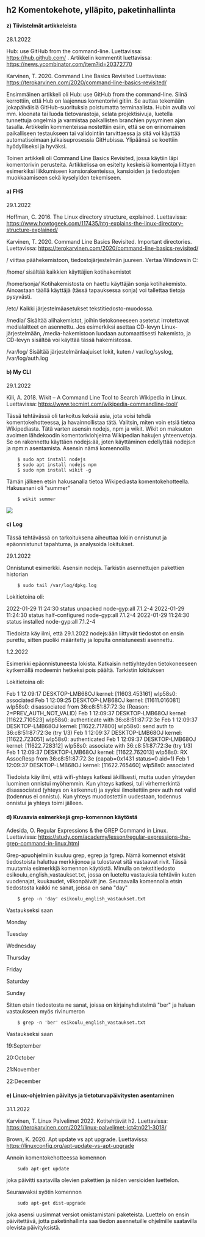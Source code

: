## h2 Komentokehote, ylläpito, paketinhallinta

#### z) Tiivistelmät artikkeleista
28.1.2022

Hub: use GitHub from the command-line. Luettavissa: https://hub.github.com/ . Artikkelin kommentit luettavissa: https://news.ycombinator.com/item?id=20372770

Karvinen, T. 2020. Command Line Basics Revisited Luettavissa: https://terokarvinen.com/2020/command-line-basics-revisited/

Ensimmäinen artikkeli oli Hub: use GitHub from the command-line. Siinä kerrottiin, että
Hub on laajennus komentorivi gitiin. Se auttaa tekemään jokapäiväisiä GitHub-suorituksia poistumatta terminaalista. Hubin avulla voi mm. kloonata tai luoda tietovarastoja, selata projektisivuja, luetella tunnettuja ongelmia ja varmistaa paikallisten branchien pysyminen ajan tasalla. Artikkelin kommenteissa nostettiin esiin, että se on erinomainen paikalliseen testaukseen tai validointiin tarvittaessa ja sitä voi käyttää automatisoimaan julkaisuprosessia GitHubissa. Ylipäänsä se koettiin hyödylliseksi ja hyväksi.

Toinen artikkeli oli Command Line Basics Revisited, jossa käytiin läpi komentorivin perusteita. Artikkelissa on esitelty keskeisiä komentoja liittyen esimerkiksi liikkumiseen kansiorakenteissa, kansioiden ja tiedostojen muokkaamiseen sekä kyselyiden tekemiseen.

#### a) FHS

29.1.2022

Hoffman, C. 2016. The Linux directory structure, explained. Luettavissa: https://www.howtogeek.com/117435/htg-explains-the-linux-directory-structure-explained/

Karvinen, T. 2020. Command Line Basics Revisited. Important directories. Luettavissa: https://terokarvinen.com/2020/command-line-basics-revisited/

/  viittaa päähekemistoon, tiedostojärjestelmän juureen. Vertaa Windowsin C:

/home/  sisältää kaikkien käyttäjien kotihakemistot

/home/sonja/   Kotihakemistosta on haettu käyttäjän sonja kotihakemisto. Ainoastaan täällä käyttäjä (tässä tapauksessa sonja) voi tallettaa tietoja pysyvästi.

/etc/   Kaikki järjestelmäasetukset tekstitiedosto-muodossa. 

/media/   Sisältää alihakemistot, joihin tietokoneeseen asetetut irrotettavat medialaitteet on asennettu. Jos esimerkiksi asettaa CD-levyn Linux-järjestelmään, /media-hakemistoon luodaan automaattisesti hakemisto, ja CD-levyn sisältöä voi käyttää tässä hakemistossa.

/var/log/   Sisältää järjestelmänlaajuiset lokit, kuten / var/log/syslog, /var/log/auth.log


#### b) My CLI

29.1.2022

Kili, A. 2018. Wikit – A Command Line Tool to Search Wikipedia in Linux. Luettavissa: https://www.tecmint.com/wikipedia-commandline-tool/

Tässä tehtävässä oli tarkoitus keksiä asia, jota voisi tehdä komentokehotteessa, ja havainnollistaa tätä. Valitsin, miten voin etsiä tietoa Wikipediasta. Tätä varten asensin nodejs, npm ja wikit. Wikit on maksuton avoimen lähdekoodin komentoriviohjelma Wikipedian hakujen yhteenvetoja. Se on rakennettu käyttäen nodejs:ää, joten käyttäminen edellyttää nodejs:n ja npm:n asentamista. Asensin nämä komennoilla

        $ sudo apt install nodejs
        $ sudo apt install nodejs npm
        $ sudo npm install wikit -g

Tämän jälkeen etsin hakusanalla tietoa Wikipediasta komentokehotteella. Hakusanani oli "summer"

        $ wikit summer

![](images/h2/wikit_summer.png)

#### c) Log
Tässä tehtävässä on tarkoituksena aiheuttaa lokiin onnistunut ja epäonnistunut tapahtuma, ja analysoida lokitukset.

29.1.2022

Onnistunut esimerkki.
Asensin nodejs. Tarkistin asennettujen pakettien historian

        $ sudo tail /var/log/dpkg.log

Lokitietoina oli: 

2022-01-29 11:24:30 status unpacked node-gyp:all 7.1.2-4
2022-01-29 11:24:30 status half-configured node-gyp:all 7.1.2-4
2022-01-29 11:24:30 status installed node-gyp:all 7.1.2-4

Tiedoista käy ilmi, että 29.1.2022 nodejs:ään liittyvät tiedostot on ensin purettu, sitten puoliki määritetty ja lopulta onnistuneesti asennettu.

1.2.2022

Esimerkki epäonnistuneesta lokista.
Katkaisin nettiyhteyden tietokoneeseen kytkemällä modeemin hetkeksi pois päältä. Tarkistin lokituksen


Lokitietoina oli: 

Feb  1 12:09:17 DESKTOP-LMB68OJ kernel: [11603.453161] wlp58s0: associated
Feb  1 12:09:25 DESKTOP-LMB68OJ kernel: [11611.016081] wlp58s0: disassociated from 36:c8:51:87:72:3e (Reason: 2=PREV_AUTH_NOT_VALID)
Feb  1 12:09:37 DESKTOP-LMB68OJ kernel: [11622.710523] wlp58s0: authenticate with 36:c8:51:87:72:3e
Feb  1 12:09:37 DESKTOP-LMB68OJ kernel: [11622.717800] wlp58s0: send auth to 36:c8:51:87:72:3e (try 1/3)
Feb  1 12:09:37 DESKTOP-LMB68OJ kernel: [11622.723051] wlp58s0: authenticated
Feb  1 12:09:37 DESKTOP-LMB68OJ kernel: [11622.728312] wlp58s0: associate with 36:c8:51:87:72:3e (try 1/3)
Feb  1 12:09:37 DESKTOP-LMB68OJ kernel: [11622.762013] wlp58s0: RX AssocResp from 36:c8:51:87:72:3e (capab=0x1431 status=0 aid=1)
Feb  1 12:09:37 DESKTOP-LMB68OJ kernel: [11622.765460] wlp58s0: associated

Tiedoista käy ilmi, että wifi-yhteys katkesi äkillisesti, mutta uuden yhteyden luominen onnistui myöhemmin. Kun yhteys katkesi, tuli virhemerkintä disassociated (yhteys on katkennut) ja syyksi ilmoitettiin prev auth not valid (todennus ei onnistu). Kun yhteys muodostettiin uudestaan, todennus onnistui ja yhteys toimi jälleen.



#### d) Kuvaavia esimerkkejä grep-komennon käytöstä
Adesida, O. Regular Expressions & the GREP Command in Linux. Luettavissa: https://study.com/academy/lesson/regular-expressions-the-grep-command-in-linux.html

Grep-apuohjelmiin kuuluu grep, egrep ja fgrep. Nämä komennot etsivät tiedostoista haluttua merkkijonoa ja tulostavat sitä vastaavat rivit.
Tässä muutamia esimerkkjä komennon käytöstä. Minulla on tekstitiedosto esikoulu_english_vastaukset.txt, jossa on lueteltu vastauksia tehtäviin kuten vuodenajat, kuukaudet, viikonpäivät jne. Seuraavalla komennolla etsin tiedostosta kaikki ne sanat, joissa on sana "day"

        $ grep -n 'day' esikoulu_english_vastaukset.txt

Vastaukseksi saan

Monday

Tuesday

Wednesday

Thursday

Friday

Saturday

Sunday

Sitten etsin tiedostosta ne sanat, joissa on kirjainyhdistelmä "ber" ja haluan vastaukseen myös rivinumeron

        $ grep -n 'ber' esikoulu_english_vastaukset.txt

Vastaukseksi saan

19:September 

20:October 

21:November 

22:December


#### e) Linux-ohjelmien päivitys ja tietoturvapäivitysten asentaminen
31.1.2022

Karvinen, T. Linux Palvelimet 2022. Kotitehtävät h2. Luettavissa: https://terokarvinen.com/2021/linux-palvelimet-ict4tn021-3018/

Brown, K. 2020. Apt update vs apt upgrade. Luettavissa: https://linuxconfig.org/apt-update-vs-apt-upgrade

Annoin komentokehotteessa komennon

        sudo apt-get update

joka päivitti saatavilla olevien pakettien ja niiden versioiden luettelon.

Seuraavaksi syötin komennon

        sudo apt-get dist-upgrade

joka asensi uusimmat versiot omistamistani paketeista. Luettelo on ensin päivitettävä, jotta paketinhallinta saa tiedon asennetuille ohjelmille saatavilla olevista päivityksistä.
